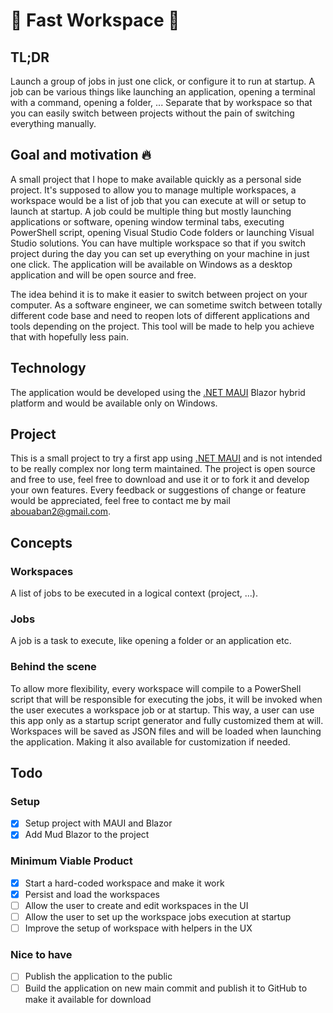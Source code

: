 # :gem: Fast Workspace :gem: 

## TL;DR
Launch a group of jobs in just one click, or configure it to run at startup. A job can be various things like launching an application, opening a terminal with a command, opening a folder, ... Separate that by workspace so that you can easily switch between projects without the pain of switching everything manually.

## Goal and motivation :fire:
A small project that I hope to make available quickly as a personal side project. It's supposed to allow you to manage multiple workspaces, a workspace would be a list of job that you can execute at will or setup to launch at startup. A job could be multiple thing but mostly launching applications or software, opening window terminal tabs, executing PowerShell script, opening Visual Studio Code folders or launching Visual Studio solutions. You can have multiple workspace so that if you switch project during the day you can set up everything on your machine in just one click. The application will be available on Windows as a desktop application and will be open source and free.

The idea behind it is to make it easier to switch between project on your computer. As a software engineer, we can sometime switch between totally different code base and need to reopen lots of different applications and tools depending on the project. This tool will be made to help you achieve that with hopefully less pain.

## Technology
The application would be developed using the [.NET MAUI](https://learn.microsoft.com/en-us/dotnet/maui/what-is-maui) Blazor hybrid platform and would be available only on Windows.

## Project
This is a small project to try a first app using [.NET MAUI](https://learn.microsoft.com/en-us/dotnet/maui/what-is-maui) and is not intended to be really complex nor long term maintained. The project is open source and free to use, feel free to download and use it or to fork it and develop your own features. Every feedback or suggestions of change or feature would be appreciated, feel free to contact me by mail [abouaban2@gmail.com](mailto:abouaban2@gmail.com).

## Concepts
### Workspaces
A list of jobs to be executed in a logical context (project, ...).

### Jobs
A job is a task to execute, like opening a folder or an application etc.

### Behind the scene
To allow more flexibility, every workspace will compile to a PowerShell script that will be responsible for executing the jobs, it will be invoked when the user executes a workspace job or at startup. This way, a user can use this app only as a startup script generator and fully customized them at will.
Workspaces will be saved as JSON files and will be loaded when launching the application. Making it also available for customization if needed.

## Todo

### Setup
- [x] Setup project with MAUI and Blazor
- [x] Add Mud Blazor to the project

### Minimum Viable Product
- [x] Start a hard-coded workspace and make it work
- [x] Persist and load the workspaces
- [ ] Allow the user to create and edit workspaces in the UI
- [ ] Allow the user to set up the workspace jobs execution at startup
- [ ] Improve the setup of workspace with helpers in the UX

### Nice to have
- [ ] Publish the application to the public
- [ ] Build the application on new main commit and publish it to GitHub to make it available for download
